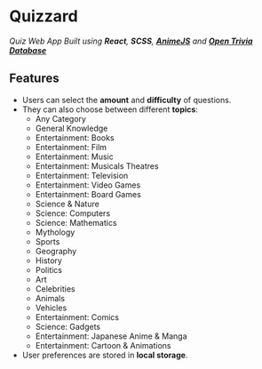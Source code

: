 # Quizzard
_Quiz Web App Built using **React**, **SCSS**, **[AnimeJS](https://animejs.com/)** and **[Open Trivia Database](https://opentdb.com/)**_

## Features
* Users can select the **amount** and **difficulty** of questions.
* They can also choose between different **topics**:
  * Any Category
  * General Knowledge
  * Entertainment: Books
  * Entertainment: Film
  * Entertainment: Music
  * Entertainment: Musicals  Theatres
  * Entertainment: Television
  * Entertainment: Video Games
  * Entertainment: Board Games
  * Science &amp; Nature
  * Science: Computers
  * Science: Mathematics
  * Mythology
  * Sports
  * Geography
  * History
  * Politics
  * Art
  * Celebrities
  * Animals
  * Vehicles
  * Entertainment: Comics
  * Science: Gadgets
  * Entertainment: Japanese Anime &amp; Manga
  * Entertainment: Cartoon &amp; Animations
* User preferences are stored in **local storage**.
